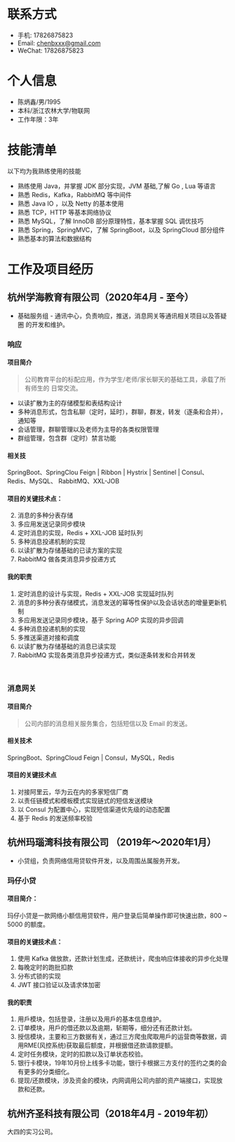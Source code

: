 
# 联系方式
- 手机: 17826875823
- Email: chenbxxx@gmail.com
- WeChat: 17826875823

# 个人信息

 - 陈炳鑫/男/1995
 - 本科/浙江农林大学/物联网
 - 工作年限：3年


# 技能清单

以下均为我熟练使用的技能

- 熟练使⽤ Java，并掌握 JDK 部分实现，JVM 基础,了解 Go , Lua 等语⾔ 
- 熟悉 Redis，Kafka，RabbitMQ 等中间件 
- 熟悉 Java IO ，以及 Netty 的基本使⽤ 
- 熟悉 TCP，HTTP 等基本⽹络协议 
- 熟悉 MySQL，了解 InnoDB 部分原理特性，基本掌握 SQL 调优技巧 
- 熟悉 Spring，SpringMVC，了解 SpringBoot，以及 SpringCloud 部分组件 
- 熟悉基本的算法和数据结构

# 工作及项目经历

## 杭州学海教育有限公司（2020年4月 - 至今）

- 基础服务组 - 通讯中⼼，负责响应，推送，消息⽹关等通讯相关项⽬以及答疑圈 的开发和维护。

### 响应

#### 项目简介

> 公司教育平台的标配应⽤，作为学⽣/⽼师/家⻓聊天的基础⼯具，承载了所有师⽣的 ⽇常交流。 

- 以读扩散为主的存储模型和表结构设计 
- 多种消息形式，包含私聊（定时，延时），群聊，群发，转发（逐条和合并），通知等
- 会话管理，群聊管理以及⽼师为主导的各类权限管理
-  群组管理，包含群（定时）禁⾔功能

#### 相关技

 SpringBoot、SpringClou Feign | Ribbon | Hystrix | Sentinel | Consul、Redis、MySQL、 RabbitMQ、XXL-JOB

#### 项目的关键技术点：

2. 消息的多种分表存储
3. 多应用发送记录同步模块
3. 定时消息的实现，Redis + XXL-JOB 延时队列
4. 多种消息投递机制的实现
5. 以读扩散为存储基础的已读方案的实现
6. RabbitMQ 做各类消息异步投递方式

#### 我的职责

1. 定时消息的设计与实现，Redis + XXL-JOB 实现延时队列 
2. 消息的多种分表存储模式，消息发送的幂等性保护以及会话状态的增量更新机制
3. 多应⽤发送记录同步模块，基于 Spring AOP 实现的异步回调 
4. 多种消息投递机制的实现 
5. 多推送渠道对接和调度
6.  以读扩散为存储基础的消息已读实现 
7.  RabbitMQ 实现各类消息异步投递⽅式，类似逐条转发和合并转发

<br>

### 消息⽹关

#### 项⽬简介 

> 公司内部的消息相关服务集合，包括短信以及 Email 的发送。 

#### 相关技术 

SpringBoot、SpringCloud Feign | Consul，MySQL，Redis 

#### 项⽬的关键技术点 

1. 对接阿⾥云，华为云在内的多家短信⼚商
2. 以责任链模式和模板模式实现链式的短信发送模块
3. 以 Consul 为配置中⼼，实现短信渠道优先级的动态配置 
4.  基于 Redis 的发送频率校验



## 杭州玛瑙湾科技有限公司 （2019年〜2020年1月）

- 小贷组，负责网络信用贷软件开发，以及周围丛属服务开发。



### 玛仔小贷 
####  项目简介： 

玛仔小贷是一款网络小额信用贷软件，用户登录后简单操作即可快速出款，800 ~ 5000 的额度。



#### 项目的关键技术点：

1. 使用 Kafka 做放款，还款计划生成，还款统计，爬虫响应体接收的异步化处理
2. 每晚定时的跑批扣款
3. 分布式锁的实现
4. JWT 接口验证以及请求体加密



#### 我的职责

1. 用戶模块，包括登录，注册以及用戶的基本信息维护。
2. 订单模块，用戶的借还款以及逾期，斩期等，细分还有还款计划。
3. 授信模块，主要和三方数据有关，通过三方爬虫爬取用戶的运营商等数据，调用RME(⻛控系统)获取最后额度，并根据借还款请款提额。
4. 定时任务模块，定时的扣款以及订单状态校验。
5. 银行卡模块，19年10月份上线多卡功能，银行卡根据三方支付的签约之类的会有更多的分类细化。
6. 提现/还款模块，涉及资金的模块，内网调用公司内部的资产端接口，实现放款和还款。

 



## 杭州齐圣科技有限公司（2018年4月 - 2019年初）

大四的实习公司。